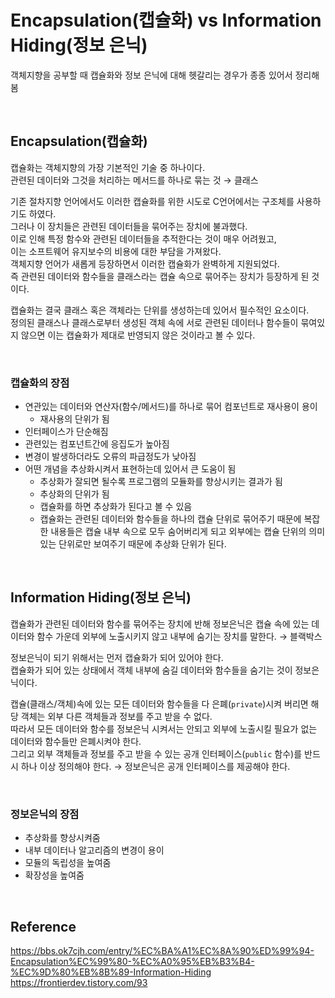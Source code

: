 # Encapsulation(캡슐화) vs Information Hiding(정보 은닉)
객체지향을 공부할 때 캡슐화와 정보 은닉에 대해 헷갈리는 경우가 종종 있어서 정리해봄

<br/>

## Encapsulation(캡슐화)
캡슐화는 객체지향의 가장 기본적인 기술 중 하나이다.  
관련된 데이터와 그것을 처리하는 메서드를 하나로 묶는 것 → 클래스

기존 절차지향 언어에서도 이러한 캡슐화를 위한 시도로 C언어에서는 구조체를 사용하기도 하였다.  
그러나 이 장치들은 관련된 데이터들을 묶어주는 장치에 불과했다.  
이로 인해 특정 함수와 관련된 데이터들을 추적한다는 것이 매우 어려웠고,  
이는 소프트웨어 유지보수의 비용에 대한 부담을 가져왔다.  
객체지향 언어가 새롭게 등장하면서 이러한 캡슐화가 완벽하게 지원되었다.  
즉 관련된 데이터와 함수들을 클래스라는 캡슐 속으로 묶어주는 장치가 등장하게 된 것이다.

캡슐화는 결국 클래스 혹은 객체라는 단위를 생성하는데 있어서 필수적인 요소이다.  
정의된 클래스나 클래스로부터 생성된 객체 속에 서로 관련된 데이터나 함수들이 묶여있지 않으면 이는 캡슐화가 제대로 반영되지 않은 것이라고 볼 수 있다.

<br/>

### 캡슐화의 장점
- 연관있는 데이터와 연산자(함수/메서드)를 하나로 묶어 컴포넌트로 재사용이 용이
  - 재사용의 단위가 됨
- 인터페이스가 단순해짐
- 관련있는 컴포넌트간에 응집도가 높아짐
- 변경이 발생하더라도 오류의 파급정도가 낮아짐
- 어떤 개념을 추상화시켜서 표현하는데 있어서 큰 도움이 됨
  - 추상화가 잘되면 될수록 프로그램의 모듈화를 향상시키는 결과가 됨
  - 추상화의 단위가 됨
  - 캡슐화를 하면 추상화가 된다고 볼 수 있음
  - 캡슐화는 관련된 데이터와 함수들을 하나의 캡슐 단위로 묶어주기 때문에 복잡한 내용들은 캡슐 내부 속으로 모두 숨어버리게 되고 외부에는 캡슐 단위의 의미 있는 단위로만 보여주기 때문에 추상화 단위가 된다.

<br/>

## Information Hiding(정보 은닉)
캡슐화가 관련된 데이터와 함수를 묶어주는 장치에 반해 정보은닉은 캡슐 속에 있는 데이터와 함수 가운데 외부에 노출시키지 않고 내부에 숨기는 장치를 말한다. → 블랙박스

정보은닉이 되기 위해서는 먼저 캡슐화가 되어 있어야 한다.  
캡슐화가 되어 있는 상태에서 객체 내부에 숨길 데이터와 함수들을 숨기는 것이 정보은닉이다.

캡슐(클래스/객체)속에 있는 모든 데이터와 함수들을 다 은폐(`private`)시켜 버리면 해당 객체는 외부 다른 객체들과 정보를 주고 받을 수 없다.  
따라서 모든 데이터와 함수를 정보은닉 시켜서는 안되고 외부에 노출시킬 필요가 없는 데이터와 함수들만 은폐시켜야 한다.  
그리고 외부 객체들과 정보를 주고 받을 수 있는 공개 인터페이스(`public` 함수)를 반드시 하나 이상 정의해야 한다. → 정보은닉은 공개 인터페이스를 제공해야 한다.

<br/>

### 정보은닉의 장점
- 추상화를 향상시켜줌
- 내부 데이터나 알고리즘의 변경이 용이
- 모듈의 독립성을 높여줌
- 확장성을 높여줌

<br/>

## Reference
https://bbs.ok7cjh.com/entry/%EC%BA%A1%EC%8A%90%ED%99%94-Encapsulation%EC%99%80-%EC%A0%95%EB%B3%B4-%EC%9D%80%EB%8B%89-Information-Hiding  
https://frontierdev.tistory.com/93